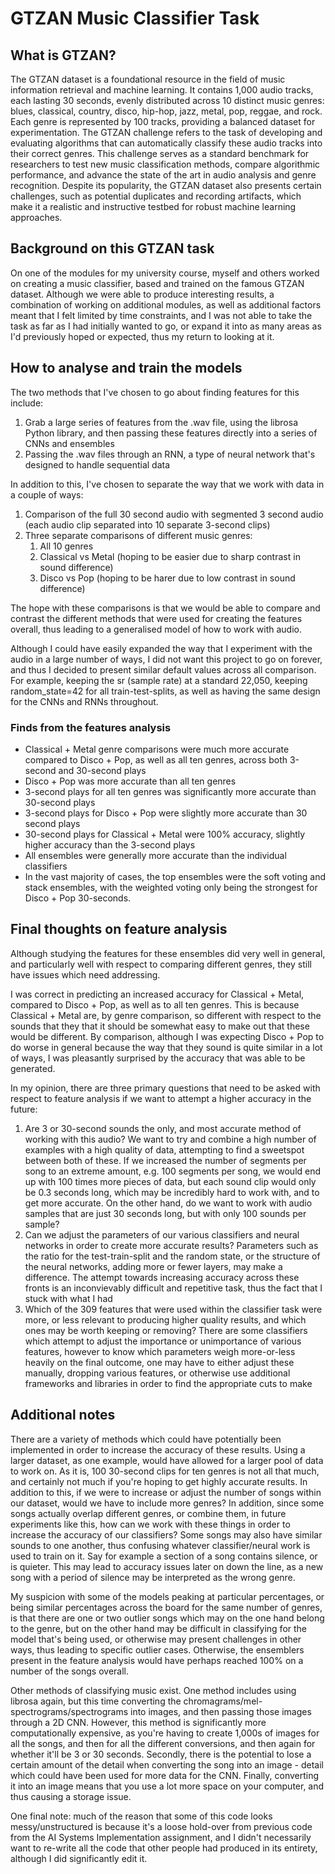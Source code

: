 # GTZAN Music Classifier Task

## What is GTZAN?

The GTZAN dataset is a foundational resource in the field of music information retrieval and machine learning. It contains 1,000 audio tracks, each lasting 30 seconds, evenly distributed across 10 distinct music genres: blues, classical, country, disco, hip-hop, jazz, metal, pop, reggae, and rock. Each genre is represented by 100 tracks, providing a balanced dataset for experimentation. The GTZAN challenge refers to the task of developing and evaluating algorithms that can automatically classify these audio tracks into their correct genres. This challenge serves as a standard benchmark for researchers to test new music classification methods, compare algorithmic performance, and advance the state of the art in audio analysis and genre recognition. Despite its popularity, the GTZAN dataset also presents certain challenges, such as potential duplicates and recording artifacts, which make it a realistic and instructive testbed for robust machine learning approaches.

## Background on this GTZAN task

On one of the modules for my university course, myself and others worked on creating a music classifier, based and trained on the famous GTZAN dataset. Although we were able to produce interesting results, a combination of working on additional modules, as well as additional factors meant that I felt limited by time constraints, and I was not able to take the task as far as I had initially wanted to go, or expand it into as many areas as I'd previously hoped or expected, thus my return to looking at it.

## How to analyse and train the models

The two methods that I've chosen to go about finding features for this include:

1. Grab a large series of features from the .wav file, using the librosa Python library, and then passing these features directly into a series of CNNs and ensembles
2. Passing the .wav files through an RNN, a type of neural network that's designed to handle sequential data

In addition to this, I've chosen to separate the way that we work with data in a couple of ways:

1. Comparison of the full 30 second audio with segmented 3 second audio (each audio clip separated into 10 separate 3-second clips)
2. Three separate comparisons of different music genres:
   1. All 10 genres
   2. Classical vs Metal (hoping to be easier due to sharp contrast in sound difference)
   3. Disco vs Pop (hoping to be harer due to low contrast in sound difference)

The hope with these comparisons is that we would be able to compare and contrast the different methods that were used for creating the features overall, thus leading to a generalised model of how to work with audio.

Although I could have easily expanded the way that I experiment with the audio in a large number of ways, I did not want this project to go on forever, and thus I decided to present similar default values across all comparison. For example, keeping the sr (sample rate) at a standard 22,050, keeping random_state=42 for all train-test-splits, as well as having the same design for the CNNs and RNNs throughout.

### Finds from the features analysis

- Classical + Metal genre comparisons were much more accurate compared to Disco + Pop, as well as all ten genres, across both 3-second and 30-second plays
- Disco + Pop was more accurate than all ten genres
- 3-second plays for all ten genres was significantly more accurate than 30-second plays
- 3-second plays for Disco + Pop were slightly more accurate than 30 second plays
- 30-second plays for Classical + Metal were 100% accuracy, slightly higher accuracy than the 3-second plays
- All ensembles were generally more accurate than the individual classifiers
- In the vast majority of cases, the top ensembles were the soft voting and stack ensembles, with the weighted voting only being the strongest for Disco + Pop 30-seconds.

## Final thoughts on feature analysis

Although studying the features for these ensembles did very well in general, and particularly well with respect to comparing different genres, they still have issues which need addressing.

I was correct in predicting an increased accuracy for Classical + Metal, compared to Disco + Pop, as well as to all ten genres. This is because Classical + Metal are, by genre comparison, so different with respect to the sounds that they that it should be somewhat easy to make out that these would be different. By comparison, although I was expecting Disco + Pop to do worse in general because the way that they sound is quite similar in a lot of ways, I was pleasantly surprised by the accuracy that was able to be generated.

In my opinion, there are three primary questions that need to be asked with respect to feature analysis if we want to attempt a higher accuracy in the future:

1. Are 3 or 30-second sounds the only, and most accurate method of working with this audio? We want to try and combine a high number of examples with a high quality of data, attempting to find a sweetspot between both of these. If we increased the number of segments per song to an extreme amount, e.g. 100 segments per song, we would end up with 100 times more pieces of data, but each sound clip would only be 0.3 seconds long, which may be incredibly hard to work with, and to get more accurate. On the other hand, do we want to work with audio samples that are just 30 seconds long, but with only 100 sounds per sample?
2. Can we adjust the parameters of our various classifiers and neural networks in order to create more accurate results? Parameters such as the ratio for the test-train-split and the random state, or the structure of the neural networks, adding more or fewer layers, may make a difference. The attempt towards increasing accuracy across these fronts is an inconvievably difficult and repetitive task, thus the fact that I stuck with what I had
3. Which of the 309 features that were used within the classifier task were more, or less relevant to producing higher quality results, and which ones may be worth keeping or removing? There are some classifiers which attempt to adjust the importance or unimportance of various features, however to know which parameters weigh more-or-less heavily on the final outcome, one may have to either adjust these manually, dropping various features, or otherwise use additional frameworks and libraries in order to find the appropriate cuts to make

## Additional notes

There are a variety of methods which could have potentially been implemented in order to increase the accuracy of these results. Using a larger dataset, as one example, would have allowed for a larger pool of data to work on. As it is, 100 30-second clips for ten genres is not all that much, and certainly not much if you're hoping to get highly accurate results. In addition to this, if we were to increase or adjust the number of songs within our dataset, would we have to include more genres? In addition, since some songs actually overlap different genres, or combine them, in future experiments like this, how can we work with these things in order to increase the accuracy of our classifiers? Some songs may also have similar sounds to one another, thus confusing whatever classifier/neural work is used to train on it. Say for example a section of a song contains silence, or is quieter. This may lead to accuracy issues later on down the line, as a new song with a period of silence may be interpreted as the wrong genre.

My suspicion with some of the models peaking at particular percentages, or being similar percentages across the board for the same number of genres, is that there are one or two outlier songs which may on the one hand belong to the genre, but on the other hand may be difficult in classifying for the model that's being used, or otherwise may present challenges in other ways, thus leading to specific outlier cases. Otherwise, the ensemblers present in the feature analysis would have perhaps reached 100% on a number of the songs overall.

Other methods of classifying music exist. One method includes using librosa again, but this time converting the chromagrams/mel-spectrograms/spectrograms into images, and then passing those images through a 2D CNN. However, this method is significantly more computationally expensive, as you're having to create 1,000s of images for all the songs, and then for all the different conversions, and then again for whether it'll be 3 or 30 seconds. Secondly, there is the potential to lose a certain amount of the detail when converting the song into an image - detail which could have been used for more data for the CNN. Finally, converting it into an image means that you use a lot more space on your computer, and thus causing a storage issue.

One final note: much of the reason that some of this code looks messy/unstructured is because it's a loose hold-over from previous code from the AI Systems Implementation assignment, and I didn't necessarily want to re-write all the code that other people had produced in its entirety, although I did significantly edit it.

